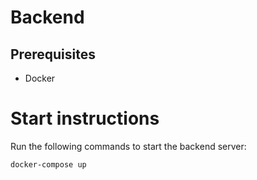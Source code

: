 # Backend

## Prerequisites

- Docker

# Start instructions

Run the following commands to start the backend server:

```bash
docker-compose up
```
